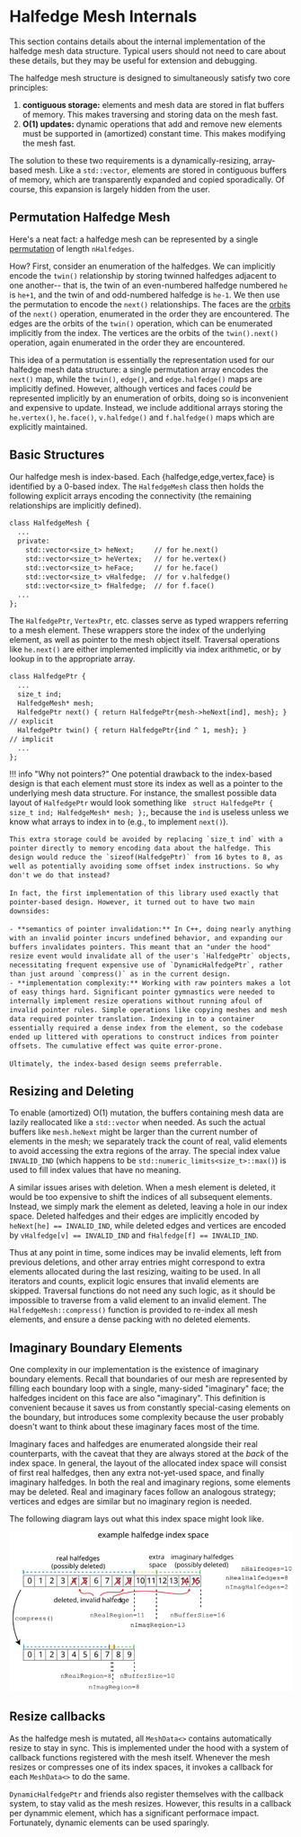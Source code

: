 # Halfedge Mesh Internals

This section contains details about the internal implementation of the halfedge mesh data structure. Typical users should not need to care about these details, but they may be useful for extension and debugging.

The halfedge mesh structure is designed to simultaneously satisfy two core principles:

1. **contiguous storage:** elements and mesh data are stored in flat buffers of memory. This makes traversing and storing data on the mesh fast.
2. **O(1) updates:** dynamic operations that add and remove new elements must be supported in (amortized) constant time. This makes modifying the mesh fast.

The solution to these two requirements is a dynamically-resizing, array-based mesh. Like a `std::vector`, elements are stored in contiguous buffers of memory, which are transparently expanded and copied sporadically. Of course, this expansion is largely hidden from the user.

## Permutation Halfedge Mesh

Here's a neat fact: a halfedge mesh can be represented by a single [permutation](https://en.wikipedia.org/wiki/Permutation) of length `nHalfedges`. 

How? First, consider an enumeration of the halfedges. We can implicitly encode the `twin()` relationship by storing twinned halfedges adjacent to one another-- that is, the twin of an even-numbered halfedge numbered `he` is `he+1`, and the twin of and odd-numbered halfedge is `he-1`. We then use the permutation to encode the `next()` relationships. The faces are the [orbits](https://en.wikipedia.org/wiki/Permutation#Cycle_notation) of the `next()` operation, enumerated in the order they are encountered. The edges are the orbits of the `twin()` operation, which can be enumerated implicitly from the index. The vertices are the orbits of the `twin().next()` operation, again enumerated in the order they are encountered.

This idea of a permutation is essentially the representation used for our halfedge mesh data structure: a single permutation array encodes the `next()` map, while the `twin()`, `edge()`, and `edge.halfedge()` maps are implicitly defined. However, although vertices and faces _could_ be represented implicitly by an enumeration of orbits, doing so is inconvenient and expensive to update. Instead, we include additional arrays storing the `he.vertex()`, `he.face()`, `v.halfedge()` and `f.halfedge()` maps which are explicitly maintained.

## Basic Structures

Our halfedge mesh is index-based. Each {halfedge,edge,vertex,face} is identified by a 0-based index. The `HalfedgeMesh` class then holds the following explicit arrays encoding the connectivity (the remaining relationships are implicitly defined).

```
class HalfedgeMesh {
  ...
  private:
    std::vector<size_t> heNext;     // for he.next()
    std::vector<size_t> heVertex;   // for he.vertex()
    std::vector<size_t> heFace;     // for he.face()
    std::vector<size_t> vHalfedge;  // for v.halfedge()
    std::vector<size_t> fHalfedge;  // for f.face()
  ...
};
```

The `HalfedgePtr`, `VertexPtr`, etc. classes serve as typed wrappers referring to a mesh element. These wrappers store the index of the underlying element, as well as pointer to the mesh object itself. Traversal operations like `he.next()` are either implemented implicitly via index arithmetic, or by lookup in to the appropriate array.
```
class HalfedgePtr {
  ...
  size_t ind;
  HalfedgeMesh* mesh;
  HalfedgePtr next() { return HalfedgePtr{mesh->heNext[ind], mesh}; }   // explicit
  HalfedgePtr twin() { return HalfedgePtr{ind ^ 1, mesh}; }             // implicit
  ...
};
```

!!! info "Why not pointers?"
    One potential drawback to the index-based design is that each element must store its index as well as a pointer to the underlying mesh data structure. For instance, the smallest possible data layout of `HalfedgePtr` would look something like ` struct HalfedgePtr { size_t ind; HalfedgeMesh* mesh; };`, because the `ind` is useless unless we know what arrays to index in to (e.g., to implement `next()`).

    This extra storage could be avoided by replacing `size_t ind` with a pointer directly to memory encoding data about the halfedge. This design would reduce the `sizeof(HalfedgePtr)` from 16 bytes to 8, as well as potentially avoiding some offset index instructions. So why don't we do that instead?

    In fact, the first implementation of this library used exactly that pointer-based design. However, it turned out to have two main downsides:

    - **semantics of pointer invalidation:** In C++, doing nearly anything with an invalid pointer incurs undefined behavior, and expanding our buffers invalidates pointers. This meant that an "under the hood" resize event would invalidate all of the user's `HalfedgePtr` objects, necessitating frequent expensive use of `DynamicHalfedgePtr`, rather than just around `compress()` as in the current design.  
    - **implementation complexity:** Working with raw pointers makes a lot of easy things hard. Significant pointer gymnastics were needed to internally implement resize operations without running afoul of invalid pointer rules. Simple operations like copying meshes and mesh data required pointer translation. Indexing in to a container essentially required a dense index from the element, so the codebase ended up littered with operations to construct indices from pointer offsets. The cumulative effect was quite error-prone.

    Ultimately, the index-based design seems preferrable.

## Resizing and Deleting

To enable (amortized) O(1) mutation, the buffers containing mesh data are lazily reallocated like a `std::vector` when needed. As such the actual buffers like `mesh.heNext` might be larger than the current number of elements in the mesh; we separately track the count of real, valid elements to avoid accessing the extra regions of the array. The special index value `INVALID_IND` (which happens to be `std::numeric_limits<size_t>::max()`) is used to fill index values that have no meaning.

A similar issues arises with deletion. When a mesh element is deleted, it would be too expensive to shift the indices of all subsequent elements. Instead, we simply mark the element as deleted, leaving a hole in our index space. Deleted halfedges and their edges are implicitly encoded by `heNext[he] == INVALID_IND`, while deleted edges and vertices are encoded by `vHalfedge[v] == INVALID_IND` and `fHalfedge[f] == INVALID_IND`.

Thus at any point in time, some indices may be invalid elements, left from previous deletions, and other array entries might correspond to extra elements allocated during the last resizing, waiting to be used. In all iterators and counts, explicit logic ensures that invalid elements are skipped. Traversal functions do not need any such logic, as it should be impossible to traverse from a valid element to an invalid element. The `HalfedgeMesh::compress()` function is provided to re-index all mesh elements, and ensure a dense packing with no deleted elements.

## Imaginary Boundary Elements

One complexity in our implementation is the existence of imaginary boundary elements. Recall that boundaries of our mesh are represented by filling each boundary loop with a single, many-sided "imaginary" face; the halfedges incident on this face are also "imaginary". This definition is convenient because it saves us from constantly special-casing elements on the boundary, but introduces some complexity because the user probably doesn't want to think about these imaginary faces most of the time.

Imaginary faces and halfedges are enumerated alongside their real counterparts, with the caveat that they are always stored at the _back_ of the index space. In general, the layout of the allocated index space will consist of first real halfedges, then any extra not-yet-used space, and finally imaginary halfedges. In both the real and imaginary regions, some elements may be deleted. Real and imaginary faces follow an analogous strategy; vertices and edges are similar but no imaginary region is needed.

The following diagram lays out what this index space might look like.

![halfedge index diagram](../media/halfedge_index_diagram.svg)


## Resize callbacks

As the halfedge mesh is mutated, all `MeshData<>` contains automatically resize to stay in sync. This is implemented under the hood with a system of callback functions registered with the mesh itself. Whenever the mesh resizes or compresses one of its index spaces, it invokes a callback for each `MeshData<>` to do the same.

`DynamicHalfedgePtr` and friends also register themselves with the callback system, to stay valid as the mesh resizes. However, this results in a callback per dynammic element, which has a significant performace impact. Fortunately, dynamic elements can be used sparingly.
